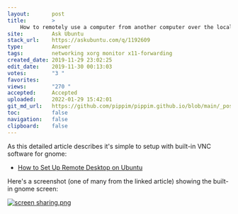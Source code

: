 ```yaml
---
layout:       post
title:        >
    How to remotely use a computer from another computer over the local network?
site:         Ask Ubuntu
stack_url:    https://askubuntu.com/q/1192609
type:         Answer
tags:         networking xorg monitor x11-forwarding
created_date: 2019-11-29 23:02:25
edit_date:    2019-11-30 00:13:03
votes:        "3 "
favorites:    
views:        "270 "
accepted:     Accepted
uploaded:     2022-01-29 15:42:01
git_md_url:   https://github.com/pippim/pippim.github.io/blob/main/_posts/2019/2019-11-29-How-to-remotely-use-a-computer-from-another-computer-over-the-local-network_.md
toc:          false
navigation:   false
clipboard:    false
---
```


As this detailed article describes it's simple to setup with built-in VNC software for gnome:

- [How to Set Up Remote Desktop on Ubuntu][1]

Here's a screenshot (one of many from the linked article) showing the built-in gnome screen:

[![screen sharing.png][2]][2]


  [1]: https://www.howtogeek.com/429190/how-to-set-up-remote-desktop-on-ubuntu/
  [2]: https://i.stack.imgur.com/xCVtf.png
